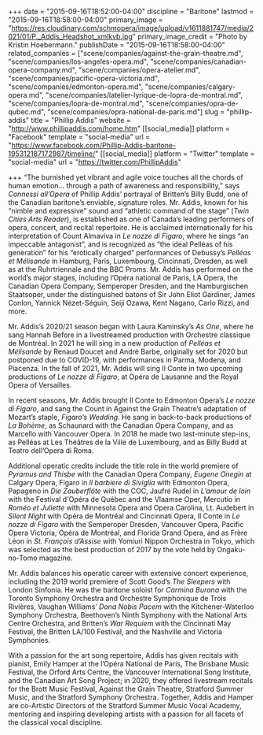 +++
date = "2015-09-16T18:52:00-04:00"
discipline = "Baritone"
lastmod = "2015-09-16T18:58:00-04:00"
primary_image = "https://res.cloudinary.com/schmopera/image/upload/v1611881747/media/2021/01/P._Addis_Headshot_xmlkvb.jpg"
primary_image_credit = "Photo by Kristin Hoebermann."
publishDate = "2015-09-16T18:58:00-04:00"
related_companies = ["scene/companies/against-the-grain-theatre.md", "scene/companies/los-angeles-opera.md", "scene/companies/canadian-opera-company.md", "scene/companies/opera-atelier.md", "scene/companies/pacific-opera-victoria.md", "scene/companies/edmonton-opera.md", "scene/companies/calgary-opera.md", "scene/companies/latelier-lyrique-de-lopra-de-montral.md", "scene/companies/lopra-de-montral.md", "scene/companies/opra-de-qubec.md", "scene/companies/opra-national-de-paris.md"]
slug = "phillip-addis"
title = "Phillip Addis"
website = "http://www.phillipaddis.com/home.htm"
[[social_media]]
platform = "Facebook"
template = "social-media"
url = "https://www.facebook.com/Phillip-Addis-baritone-195312187172987/timeline/"
[[social_media]]
platform = "Twitter"
template = "social-media"
url = "https://twitter.com/PhillipAddis"

+++
“The burnished yet vibrant and agile voice touches all the chords of human emotion… through a path of awareness and responsibility,” says _Connessi all’Opera_ of Phillip Addis’ portrayal of Britten’s Billy Budd, one of the Canadian baritone’s enviable, signature roles. Mr. Addis, known for his “nimble and expressive” sound and “athletic command of the stage” (_Twin Cities Arts Reader_), is established as one of Canada’s leading performers of opera, concert, and recital repertoire. He is acclaimed internationally for his interpretation of Count Almaviva in _Le nozze di Figaro_, where he sings “an impeccable antagonist”, and is recognized as “the ideal Pelléas of his generation” for his “erotically charged” performances of Debussy’s _Pelléas et Mélisande_ in Hamburg, Paris, Luxembourg, Cincinnati, Dresden, as well as at the Ruhrtriennale and the BBC Proms. Mr. Addis has performed on the world’s major stages, including l’Opéra national de Paris, LA Opera, the Canadian Opera Company, Semperoper Dresden, and the Hamburgischen Staatsoper, under the distinguished batons of Sir John Eliot Gardiner, James Conlon, Yannick Nézet-Séguin, Seiji Ozawa, Kent Nagano, Carlo Rizzi, and more.

Mr. Addis’s 2020/21 season began with Laura Kaminsky’s _As One_, where he sang Hannah Before in a livestreamed production with Orchestre classique de Montréal. In 2021 he will sing in a new production of _Pelléas et Mélisande_ by Renaud Doucet and André Barbe, originally set for 2020 but postponed due to COVID-19, with performances in Parma, Modena, and Piacenza. In the fall of 2021, Mr. Addis will sing Il Conte in two upcoming productions of _Le nozze di Figaro_, at Opéra de Lausanne and the Royal Opera of Versailles.

In recent seasons, Mr. Addis brought Il Conte to Edmonton Opera’s _Le nozze di Figaro_, and sang the Count in Against the Grain Theatre’s adaptation of Mozart’s staple, _Figaro’s Wedding_. He sang in back-to-back productions of _La Bohème_, as Schaunard with the Canadian Opera Company, and as Marcello with Vancouver Opera. In 2018 he made two last-minute step-ins, as Pelléas at Les Théâtres de la Ville de Luxembourg, and as Billy Budd at Teatro dell’Opera di Roma.

Additional operatic credits include the title role in the world premiere of _Pyramus and Thisbe_ with the Canadian Opera Company, _Eugene Onegin_ at Calgary Opera, Figaro in _Il barbiere di Siviglia_ with Edmonton Opera, Papageno in _Die Zauberflöte_ with the COC, Jaufré Rudel in _L’amour de loin_ with the Festival d'Opéra de Québec and the Vlaamse Oper, Mercutio in _Roméo et Juliette_ with Minnesota Opera and Opera Carolina, Lt. Audebert in _Silent Night_ with Opéra de Montréal and Cincinnati Opera, Il Conte in _Le nozze di Figaro_ with the Semperoper Dresden, Vancouver Opera, Pacific Opera Victoria, Opéra de Montréal, and Florida Grand Opera, and as Frère Léon in _St. François d’Assise_ with Yomiuri Nippon Orchestra in Tokyo, which was selected as the best production of 2017 by the vote held by Ongaku-no-Tomo magazine.

Mr. Addis balances his operatic career with extensive concert experience, including the 2019 world premiere of Scott Good’s _The Sleepers_ with London Sinfonia. He was the baritone soloist for _Carmina Burana_ with the Toronto Symphony Orchestra and Orchestre Symphonique de Trois Rivières, Vaughan Williams’ _Dona Nobis Pacem_ with the Kitchener-Waterloo Symphony Orchestra, Beethoven’s Ninth Symphony with the National Arts Centre Orchestra, and Britten’s _War Requiem_ with the Cincinnati May Festival, the Britten LA/100 Festival, and the Nashville and Victoria Symphonies.

With a passion for the art song repertoire, Addis has given recitals with pianist, Emily Hamper at the l’Opéra National de Paris, The Brisbane Music Festival, the Orford Arts Centre, the Vancouver International Song Institute, and the Canadian Art Song Project; in 2020, they offered livestream recitals for the Brott Music Festival, Against the Grain Theatre, Stratford Summer Music, and the Stratford Symphony Orchestra. Together, Addis and Hamper are co-Artistic Directors of the Stratford Summer Music Vocal Academy, mentoring and inspiring developing artists with a passion for all facets of the classical vocal discipline.